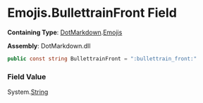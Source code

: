 # Emojis\.BullettrainFront Field

**Containing Type**: [DotMarkdown](../../README.md)\.[Emojis](../README.md)

**Assembly**: DotMarkdown\.dll

```csharp
public const string BullettrainFront = ":bullettrain_front:"
```

### Field Value

System\.[String](https://docs.microsoft.com/en-us/dotnet/api/system.string)